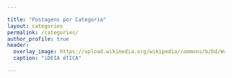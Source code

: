 ```yaml
---

title: "Postagens por Categoria"
layout: categories
permalink: /categories/
author_profile: true
header:
  overlay_image: https://upload.wikimedia.org/wikipedia/commons/b/bd/Wall_street_of_the_tombs_sacred_way_Kerameikos_Athens.jpg
  caption: "iDEIA éTICA"

---
```

